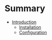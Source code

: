 # Summary

* [Introduction](README.md)
    * [Installation](introduction/INSTALLATION.md)
    * [Configuration](introduction/CONFIGURATION.md)